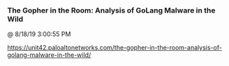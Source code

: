 ﻿

### The Gopher in the Room: Analysis of GoLang Malware in the Wild
@ 8/18/19 3:00:55 PM

https://unit42.paloaltonetworks.com/the-gopher-in-the-room-analysis-of-golang-malware-in-the-wild/

